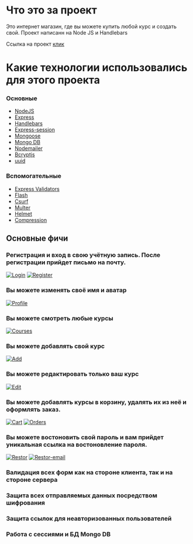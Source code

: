# Что это за проект

Это интернет магазин, где вы можете купить любой курс и создать свой.
Проект написанн на Node JS и Handlebars

Ссылка на проект [клик](https://powerful-stream-10102.herokuapp.com/)

# Какие технологии использовались для этого проекта
### Основные 
 * [NodeJS](https://nodejs.org/en//)
 * [Express](https://expressjs.com/ru/)
 * [Handlebars](https://handlebarsjs.com/)
 * [Express-session](https://www.npmjs.com/package/express-session)
 * [Mongoose](https://mongoosejs.com/)
 * [Mongo DB](https://www.mongodb.com/)
 * [Nodemailer](https://nodemailer.com/about/)
 * [Bcryptjs](https://www.npmjs.com/package/bcrypt)
 * [uuid](https://www.npmjs.com/package/uuid)
 
 ### Вспомогательные 
  * [Express Validators](https://express-validator.github.io/docs/)
  * [Flash ](https://www.npmjs.com/package/connect-flash)
  * [Csurf ](https://www.npmjs.com/package/csurf)
  * [Multer](https://www.npmjs.com/package/multer)
  * [Helmet](https://helmetjs.github.io/)
  * [Compression](https://www.npmjs.com/package/compression)


## Основные фичи 
### Регистрация и вход в свою учётную запись. После регистрации прийдет письмо на почту.
[![Login](https://imgur.com/Z7QsFF2.jpg)]()
[![Register](https://imgur.com/7RJTKI9.jpg)]()

### Вы можете изменять своё имя и аватар
[![Profile](https://imgur.com/TgseOL3.jpg)]()

### Вы можете смотреть любые курсы
[![Courses](https://imgur.com/VXAf8HT.jpg)]()

### Вы можете добавлять свой курс
[![Add](https://imgur.com/AUMut0T.jpg)]()

### Вы можете редактировать только ваш курс
[![Edit](https://imgur.com/z3PJh2a.jpg)]()

### Вы можете добавлять курсы в корзину, удалять их из неё и оформлять заказ.
[![Cart](https://imgur.com/vMIoVlH.jpg)]()
[![Orders](https://imgur.com/IsGh9xU.jpg)]()

### Вы можете востоновить свой пароль и вам прийдет уникальная ссылка на востоновление пароля.
[![Restor](https://imgur.com/z8keiFj.jpg)]()
[![Restor-email](https://imgur.com/H9hdsZf.jpg)]()

### Валидация всех форм как на стороне клиента, так и на стороне сервера
### Защита всех отправляемых данных посредством шифрования 
### Защита ссылок для неавторизованных пользователей
### Работа с сессиями и БД Mongo DB
